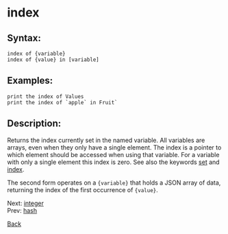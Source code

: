 # index

## Syntax:
`index of {variable}`  
`index of {value} in [variable]`

## Examples:
`print the index of Values`  
``print the index of `apple` in Fruit` ``

## Description:
Returns the index currently set in the named variable. All variables are arrays, even when they only have a single element. The index is a pointer to which element should be accessed when using that variable. For a variable with only a single element this index is zero. See also the keywords [set](../keywords/set.md) and [index](../keywords/index).

The second form operates on a `{variable}` that holds a JSON array of data, returning the index of the first occurrence of `{value}`.

Next: [integer](integer.md)  
Prev: [hash](hash.md)

[Back](../../README.md)
